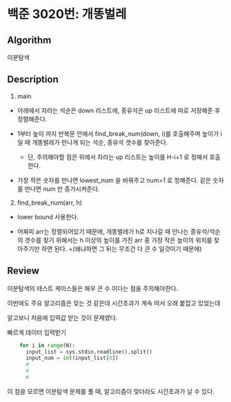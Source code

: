 # 백준 3020번: 개똥벌레

## Algorithm

이분탐색

## Description

1. main

+ 아래에서 자라는 석순은 down 리스트에, 종유석은 up 리스트에 따로 저장해준 후 정렬해준다.

+ 1부터 높이 까지 반복문 안에서 find_break_num(down, i)를 호출해주며 높이가 i 일 때 개똥벌레가 만나게 되는 석순, 종유석 갯수를 찾아준다.
  + 단, 주의해야할 점은 위에서 자라는 up 리스트는 높이를 H-i+1 로 정해서 호출한다.
+ 가장 작은 숫자를 만나면 lowest_num 을 바꿔주고 num=1 로 정해준다. 같은 숫자를 만나면 num 만 증가시켜준다. 

2. find_break_num(arr, h)

+ lower bound 사용한다.

+ 어짜피 arr는 정렬되어있기 때문에, 개똥벌레가 h로 지나갈 때 만나는 종유석/석순의 갯수를 찾기 위해서는 h 이상의 높이를 가진 arr 중 가장 작은 높이의 위치를 찾아주기만 하면 된다.
  +(왜냐하면 그 뒤는 무조건 다 큰 수 일것이기 때문에)
  

## Review

이분탐색의 테스트 케이스들은 매우 큰 수 이다는 점을 주의해야한다.

이번에도 주요 알고리즘은 맞는 것 같은데 시간초과가 계속 떠서 오래 붙잡고 있었는데

알고보니 처음에 입력값 받는 것이 문제였다.

빠르게 데이터 입력받기

``` python
    for i in range(N):
      input_list = sys.stdin.readline().split()
      input_num = int(input_list[0])
      #
      #
      #

```

이 점을 모르면 이분탐색 문제를 풀 때, 알고리즘이 맞더라도 시간초과가 날 수 있다.
